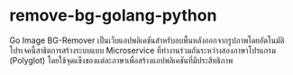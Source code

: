 # remove-bg-golang-python
Go Image BG-Remover เป็นเว็บแอปพลิเคชันสำหรับลบพื้นหลังออกจากรูปภาพโดยอัตโนมัติ โปรเจคนี้สาธิตการสร้างระบบแบบ Microservice ที่ทำงานร่วมกันระหว่างสองภาษาโปรแกรม (Polyglot) โดยใช้จุดแข็งของแต่ละภาษาเพื่อสร้างแอปพลิเคชันที่มีประสิทธิภาพ
